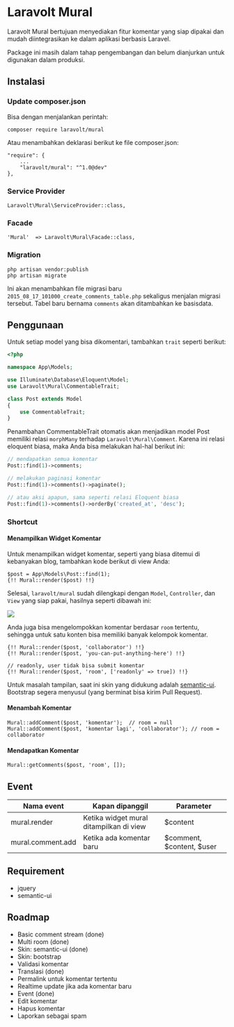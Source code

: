 # Laravolt Mural

Laravolt Mural bertujuan menyediakan fitur komentar yang siap dipakai dan mudah diintegrasikan ke dalam aplikasi berbasis Laravel.

Package ini masih dalam tahap pengembangan dan belum dianjurkan untuk digunakan dalam produksi.

## Instalasi

### Update composer.json

Bisa dengan menjalankan perintah:

	composer require laravolt/mural
	
Atau menambahkan deklarasi berikut ke file composer.json:

    "require": {
        ...
        "laravolt/mural": "^1.0@dev"
    },
	
### Service Provider

    Laravolt\Mural\ServiceProvider::class,	
### Facade

    'Mural'  => Laravolt\Mural\Facade::class,    
    
### Migration

	php artisan vendor:publish
	php artisan migrate
	
Ini akan menambahkan file migrasi baru `2015_08_17_101000_create_comments_table.php` sekaligus menjalan migrasi tersebut.	Tabel baru bernama `comments` akan ditambahkan ke basisdata.
    
## Penggunaan

Untuk setiap model yang bisa dikomentari, tambahkan `trait` seperti berikut:

```php
<?php

namespace App\Models;

use Illuminate\Database\Eloquent\Model;
use Laravolt\Mural\CommentableTrait;

class Post extends Model
{
    use CommentableTrait;
}
``` 


Penambahan CommentableTrait otomatis akan menjadikan model Post memiliki relasi `morphMany` terhadap `Laravolt\Mural\Comment`. Karena ini relasi eloquent biasa, maka Anda bisa melakukan hal-hal berikut ini:

```php
// mendapatkan semua komentar
Post::find(1)->comments;

// melakukan paginasi komentar
Post::find(1)->comments()->paginate();

// atau aksi apapun, sama seperti relasi Eloquent biasa
Post::find(1)->comments()->orderBy('created_at', 'desc');
```

### Shortcut

#### Menampilkan Widget Komentar

Untuk menampilkan widget komentar, seperti yang biasa ditemui di kebanyakan blog, tambahkan kode berikut di view Anda:

	$post = App\Models\Post::find(1);
    {!! Mural::render($post) !!}
    
Selesai, `laravolt/mural` sudah dilengkapi dengan `Model`, `Controller`, dan `View` yang siap pakai, hasilnya seperti dibawah ini:

![](https://dl.dropboxusercontent.com/u/21271348/laravolt_mural.png)    

Anda juga bisa mengelompokkan komentar berdasar `room` tertentu, sehingga untuk satu konten bisa memiliki banyak kelompok komentar.

    {!! Mural::render($post, 'collaborator') !!}
    {!! Mural::render($post, 'you-can-put-anything-here') !!}    

	// readonly, user tidak bisa submit komentar
	{!! Mural::render($post, 'room', ['readonly' => true]) !!}        

Untuk masalah tampilan, saat ini skin yang didukung adalah [semantic-ui](http://semantic-ui.com/). Bootstrap segera menyusul (yang berminat bisa kirim Pull Request).

#### Menambah Komentar

	Mural::addComment($post, 'komentar');  // room = null
	Mural::addComment($post, 'komentar lagi', 'collaborator'); // room = collaborator

#### Mendapatkan Komentar
	Mural::getComments($post, 'room', []);

## Event

| Nama event         | Kapan dipanggil                         | Parameter
| -------------      | -------------                           | ---
| mural.render       | Ketika widget mural ditampilkan di view | $content
| mural.comment.add  | Ketika ada komentar baru                | $comment, $content, $user

## Requirement
* jquery
* semantic-ui

## Roadmap
* Basic comment stream (done)
* Multi room (done)
* Skin: semantic-ui (done)
* Skin: bootstrap
* Validasi komentar
* Translasi (done)
* Permalink untuk komentar tertentu
* Realtime update jika ada komentar baru
* Event (done)
* Edit komentar
* Hapus komentar
* Laporkan sebagai spam
